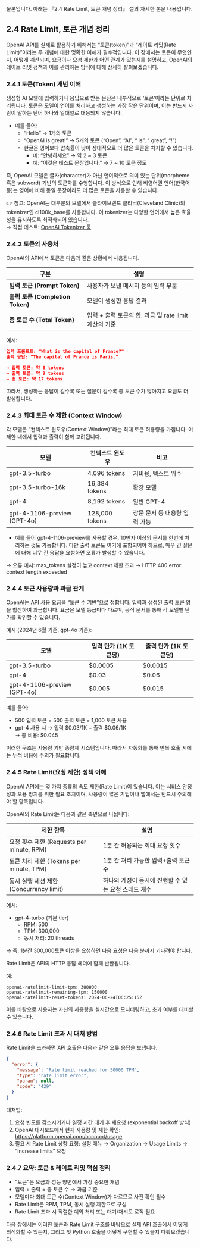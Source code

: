물론입니다. 아래는 『2.4 Rate Limit, 토큰 개념 정리』 절의 자세한 본문 내용입니다.



## 2.4 Rate Limit, 토큰 개념 정리

OpenAI API를 실제로 활용하기 위해서는 “토큰(token)”과 “레이트 리밋(Rate Limit)”이라는 두 개념에 대한 명확한 이해가 필수적입니다. 이 장에서는 토큰이 무엇인지, 어떻게 계산되며, 요금이나 요청 제한과 어떤 관계가 있는지를 설명하고, OpenAI의 레이트 리밋 정책과 이를 관리하는 방식에 대해 상세히 살펴보겠습니다.



### 2.4.1 토큰(Token) 개념 이해

생성형 AI 모델에 입력하거나 응답으로 받는 문장은 내부적으로 ‘토큰’이라는 단위로 처리됩니다. 토큰은 모델이 언어를 처리하고 생성하는 가장 작은 단위이며, 이는 반드시 사람이 말하는 단어 하나와 일대일로 대응되지 않습니다.

- 예를 들어:
  - “Hello” → 1개의 토큰
  - “OpenAI is great!” → 5개의 토큰 (“Open”, “AI”, “ is”, “ great”, “!”)
  - 한글은 영어보다 압축률이 낮아 상대적으로 더 많은 토큰을 차지할 수 있습니다.
    - 예: “안녕하세요” → 약 2 ~ 3 토큰
    - 예: “이것은 테스트 문장입니다.” → 7 ~ 10 토큰 정도

즉, OpenAI 모델은 글자(character)가 아닌 언어적으로 의미 있는 단위(morpheme 혹은 subword) 기반의 토큰화를 수행합니다. 이 방식으로 인해 비영어권 언어(한국어 등)는 영어에 비해 동일 문장이라도 더 많은 토큰을 사용할 수 있습니다.

👉 참고: OpenAI는 대부분의 모델에서 클라이브랜드 클리닉(Cleveland Clinic)의 tokenizer인 cl100k_base를 사용합니다. 이 tokenizer는 다양한 언어에서 높은 효율성을 유지하도록 최적화되어 있습니다.  
→ 직접 테스트: [OpenAI Tokenizer 툴](https://platform.openai.com/tokenizer)



### 2.4.2 토큰의 사용처

OpenAI의 API에서 토큰은 다음과 같은 상황에서 사용됩니다.

| 구분              | 설명 |
|------------------|------|
| **입력 토큰 (Prompt Token)** | 사용자가 보낸 메시지 등의 입력 부분 |
| **출력 토큰 (Completion Token)** | 모델이 생성한 응답 결과 |
| **총 토큰 수 (Total Token)** | 입력 + 출력 토큰의 합. 과금 및 rate limit 계산의 기준 |

예시:
```json
입력 프롬프트: "What is the capital of France?"
출력 응답: "The capital of France is Paris."

→ 입력 토큰: 약 8 tokens  
→ 출력 토큰: 약 9 tokens  
→ 총 토큰: 약 17 tokens
```

따라서, 생성하는 응답이 길수록 또는 질문이 길수록 총 토큰 수가 많아지고 요금도 더 발생합니다.



### 2.4.3 최대 토큰 수 제한 (Context Window)

각 모델은 “컨텍스트 윈도우(Context Window)”라는 최대 토큰 허용량을 가집니다. 이 제한 내에서 입력과 출력이 함께 고려됩니다.

| 모델 | 컨텍스트 윈도우 | 비고 |
|------|-----------------|------|
| gpt-3.5-turbo | 4,096 tokens | 저비용, 텍스트 위주 |
| gpt-3.5-turbo-16k | 16,384 tokens | 확장 모델 |
| gpt-4 | 8,192 tokens | 일반 GPT-4 |
| gpt-4-1106-preview (GPT-4o) | 128,000 tokens | 장문 문서 등 대용량 입력 가능 |

- 예를 들어 gpt-4-1106-preview를 사용할 경우, 10만자 이상의 문서를 한번에 처리하는 것도 가능합니다. 다만 출력 토큰도 여기에 포함되어야 하므로, 매우 긴 질문에 대해 너무 긴 응답을 요청하면 오류가 발생할 수 있습니다.

→ 오류 예시: max_tokens 설정이 높고 context 제한 초과 → HTTP 400 error: context length exceeded



### 2.4.4 토큰 사용량과 과금 관계

OpenAI는 API 사용 요금을 “토큰 수 기반”으로 정합니다. 입력과 생성된 출력 토큰 양을 합산하여 과금합니다. 요금은 모델 등급마다 다르며, 공식 문서를 통해 각 모델별 단가를 확인할 수 있습니다.

예시 (2024년 6월 기준, gpt-4o 기준):

| 모델 | 입력 단가 (1K 토큰당) | 출력 단가 (1K 토큰당) |
|---|----------------|----------------|
| gpt-3.5-turbo | $0.0005 | $0.0015 |
| gpt-4 | $0.03 | $0.06 |
| gpt-4-1106-preview (GPT-4o) | $0.005 | $0.015 |

예를 들어:
- 500 입력 토큰 + 500 출력 토큰 = 1,000 토큰 사용
- gpt-4 사용 시 → 입력 $0.03/1K + 출력 $0.06/1K  
→ 총 비용: $0.045

이러한 구조는 사용량 기반 종량제 시스템입니다. 따라서 자동화를 통해 반복 호출 시에는 누적 비용에 주의가 필요합니다.



### 2.4.5 Rate Limit(요청 제한) 정책 이해

OpenAI API에는 몇 가지 종류의 속도 제한(Rate Limit)이 있습니다. 이는 서비스 안정성과 오용 방지를 위한 필요 조치이며, 사용량이 많은 기업이나 앱에서는 반드시 주의해야 할 항목입니다.

OpenAI의 Rate Limit는 다음과 같은 측면으로 나뉩니다:

| 제한 항목 | 설명 |
|----------|------|
| 요청 횟수 제한 (Requests per minute, RPM) | 1분 간 허용되는 최대 요청 횟수 |
| 토큰 처리 제한 (Tokens per minute, TPM) | 1분 간 처리 가능한 입력+출력 토큰 수 |
| 동시 실행 세션 제한 (Concurrency limit) | 하나의 계정이 동시에 진행할 수 있는 요청 스레드 개수 |

예시:
- gpt-4-turbo (기본 tier)
  - RPM: 500
  - TPM: 300,000
  - 동시 처리: 20 threads

→ 즉, 1분간 300,000토큰 이상을 요청하면 다음 요청은 다음 분까지 기다려야 합니다.

Rate Limit은 API의 HTTP 응답 헤더에 함께 반환됩니다.

예:
```http
openai-ratelimit-limit-tpm: 300000
openai-ratelimit-remaining-tpm: 150000
openai-ratelimit-reset-tokens: 2024-06-24T06:25:15Z
```

이를 바탕으로 사용자는 자신의 사용량을 실시간으로 모니터링하고, 초과 여부를 대비할 수 있습니다.



### 2.4.6 Rate Limit 초과 시 대처 방법

Rate Limit을 초과하면 API 호출은 다음과 같은 오류 응답을 보냅니다.

```json
{
  "error": {
    "message": "Rate limit reached for 30000 TPM",
    "type": "rate_limit_error",
    "param": null,
    "code": "429"
  }
}
```

대처법:

1. 요청 빈도를 감소시키거나 일정 시간 대기 후 재요청 (exponential backoff 방식)
2. OpenAI 대시보드에서 현재 사용량 및 제한 확인: https://platform.openai.com/account/usage
3. 필요 시 Rate Limit 상향 요청: 설정 메뉴 → Organization → Usage Limits → “Increase limits” 요청



### 2.4.7 요약: 토큰 & 레이트 리밋 핵심 정리

- “토큰”은 요금과 성능 양면에서 가장 중요한 개념
- 입력 + 출력 = 총 토큰 수 → 과금 기준
- 모델마다 최대 토큰 수(Context Window)가 다르므로 사전 확인 필수
- Rate Limit은 RPM, TPM, 동시 실행 제한으로 구성
- Rate Limit 초과 시 적절한 예외 처리 또는 대기/재시도 로직 필요



다음 장에서는 이러한 토큰과 Rate Limit 구조를 바탕으로 실제 API 호출에서 어떻게 최적화할 수 있는지, 그리고 첫 Python 호출을 어떻게 구현할 수 있을지 다뤄보겠습니다.